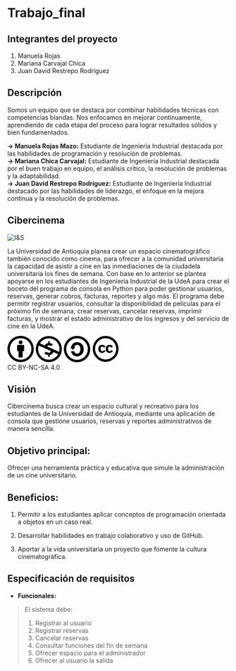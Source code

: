 # Trabajo_final  

## **Integrantes del proyecto**
1. Manuela Rojas 
2. Mariana Carvajal Chica 
3. Juan David Restrepo Rodríguez    

## **Descripción**  
Somos un equipo que se destaca por combinar habilidades técnicas con competencias blandas. Nos enfocamos en mejorar continuamente, aprendiendo de cada etapa del proceso para lograr resultados sólidos y bien fundamentados.  

**-> Manuela Rojas Mazo:** Estudiante de Ingeniería Industrial destacada por las habilidades de programación y resolución de problemas.  
**-> Mariana Chica Carvajal:**  Estudiante de Ingeniería Industrial destacada por el buen trabajo en equipo, el análisis crítico, la resolución de problemas y la adaptabilidad.  
**-> Juan David Restrepo Rodríguez:**   Estudiante de Ingeniería Industrial destacado por las habilidades de liderazgo, el enfoque en la mejora continua y la resolución de problemas.  

## **Cibercinema**  
   <img alt="I&S" height="200px" src="https://github.com/user-attachments/assets/83ee874b-7daf-494c-8d8b-82ca7e46a3b5">


 La Universidad de Antioquia planea crear un espacio cinematográfico también conocido como cinema, para ofrecer a la comunidad universitaria la capacidad de asistir a cine en las inmediaciones de la ciudadela universitaria los fines de semana. Con base en lo anterior se plantea apoyarse en los estudiantes de Ingeniería Industrial de la UdeA para crear el boceto del programa de consola en Python para poder gestionar usuarios, reservas, generar cobros, facturas, reportes y algo más. El programa debe permitir registrar usuarios, consultar la disponibilidad de películas para el próximo fin de semana, crear reservas, cancelar reservas, imprimir facturas, y mostrar el estado administrativo de los ingresos y del servicio de cine en la UdeA.  

<div>
    <img alt="CC" height="60px" src="https://raw.githubusercontent.com/juliancastillo-udea/2024-1-ProgramacionPosgrados/main/images/by.xlarge.png">
    <img alt="Attribution" height="60px" src="https://raw.githubusercontent.com/juliancastillo-udea/2024-1-ProgramacionPosgrados/main/images/nc.xlarge.png">
    <img alt="NC" height="60px" src="https://raw.githubusercontent.com/juliancastillo-udea/2024-1-ProgramacionPosgrados/main/images/sa.xlarge.png">
    <img alt="SA" height="60px" src="https://raw.githubusercontent.com/juliancastillo-udea/2024-1-ProgramacionPosgrados/main/images/cc-icons.png">
</div> CC BY-NC-SA 4.0  

## **Visión**  
Cibercinema busca crear un espacio cultural y recreativo para los estudiantes de la Universidad de Antioquia, mediante una aplicación de consola que gestione usuarios, reservas y reportes administrativos de manera sencilla.

## **Objetivo principal:**  
Ofrecer una herramienta práctica y educativa que simule la administración de un cine universitario.

## **Beneficios:**  

1. Permitir a los estudiantes aplicar conceptos de programación orientada a objetos en un caso real.  

2. Desarrollar habilidades en trabajo colaborativo y uso de GitHub.  

3. Aportar a la vida universitaria un proyecto que fomente la cultura cinematográfica.

## Especificación de requisitos
* **Funcionales:**
> El sistema debe:
> 1.   Registrar al usuario
> 2.   Registrar reservas
> 3.   Cancelar reservas
> 4.   Consultar funciones del fin de semana
> 5.   Ofrecer espacio para el administrador
> 6.   Ofrecer al usuario la salida
